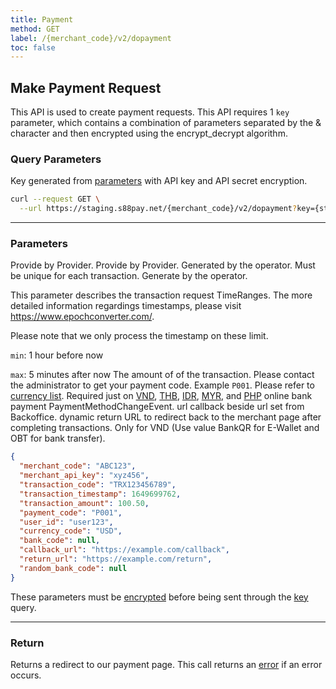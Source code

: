 ```yaml
---
title: Payment
method: GET
label: /{merchant_code}/v2/dopayment
toc: false
---
```


<x-row>
<x-col class="md:max-w-lg">

## Make Payment Request

This API is used to create payment requests. This API requires 1 `key` parameter, which contains a combination of parameters separated by the & character and then encrypted using the encrypt_decrypt algorithm.

### Query Parameters

<x-properties>
  <x-property name="key" type="string" required>
  
  Key generated from [parameters](#parameters) with API key and API secret encryption.
  </x-property>
</x-properties>

</x-col>
<x-col sticky>

```bash title="response"
curl --request GET \
  --url https://staging.s88pay.net/{merchant_code}/v2/dopayment?key={string}
```

</x-col>
</x-row>

---

<x-row>
<x-col class="md:max-w-lg">

### Parameters

<x-properties>
  <x-property name="merchant_code" type="string" required>
    Provide by Provider.
  </x-property>
  <x-property name="merchant_api_key" type="string" required>
    Provide by Provider.
  </x-property>
  <x-property name="transaction_code" type="string" required>
    Generated by the operator. Must be unique for each transaction.
  </x-property>
  <x-property name="transaction_timestamp" type="integer" required>
  Generate by the operator. 
  
  This parameter describes the transaction request
  TimeRanges. The more detailed information regardings timestamps, please visit https://www.epochconverter.com/.

  Please note that we only process the timestamp on these limit.

  `min`: 1 hour before now

  `max`: 5 minutes after now
  </x-property>
  <x-property name="transaction_amount" type="double" required>
    The amount of of the transaction.
  </x-property>
  <x-property name="payment_code" type="string" required>
    Please contact the administrator to get your payment code. Example `P001`. 
  </x-property>
  <x-property name="user_id" type="string" required>
  </x-property>
  <x-property name="currency_code" type="string" required>
    Please refer to [currency list](/docs/currency).
  </x-property>
  <x-property name="bank_code" type="double">
    Required just on [VND](/docs/bank/vnd), [THB](/docs/bank/thb), [IDR](/docs/bank/idr), [MYR](/docs/bank/myr), and [PHP](/docs/bank/php) online bank payment PaymentMethodChangeEvent.
  </x-property>
  <x-property name="callback_url" type="string">
    url callback beside url set from Backoffice.
  </x-property>
  <x-property name="return_url" type="string">
    dynamic return URL to redirect back to the merchant page after completing transactions.
  </x-property>
  <x-property name="random_bank_code" type="string">
    Only for VND (Use value BankQR for E-Wallet and OBT for bank transfer).
  </x-property>
</x-properties>

</x-col>
<x-col sticky>

```json
{
  "merchant_code": "ABC123",
  "merchant_api_key": "xyz456",
  "transaction_code": "TRX123456789",
  "transaction_timestamp": 1649699762,
  "transaction_amount": 100.50,
  "payment_code": "P001",
  "user_id": "user123",
  "currency_code": "USD",
  "bank_code": null,
  "callback_url": "https://example.com/callback",
  "return_url": "https://example.com/return",
  "random_bank_code": null
}
```
These parameters must be [encrypted](/api/authentication) before being sent through the [key](#query-parameters) query.

</x-col>
</x-row>

---

<x-row>
<x-col>

### Return

Returns a redirect to our payment page. This call returns an [error](/api/errors) if an error occurs.
</x-col>
</x-row>
